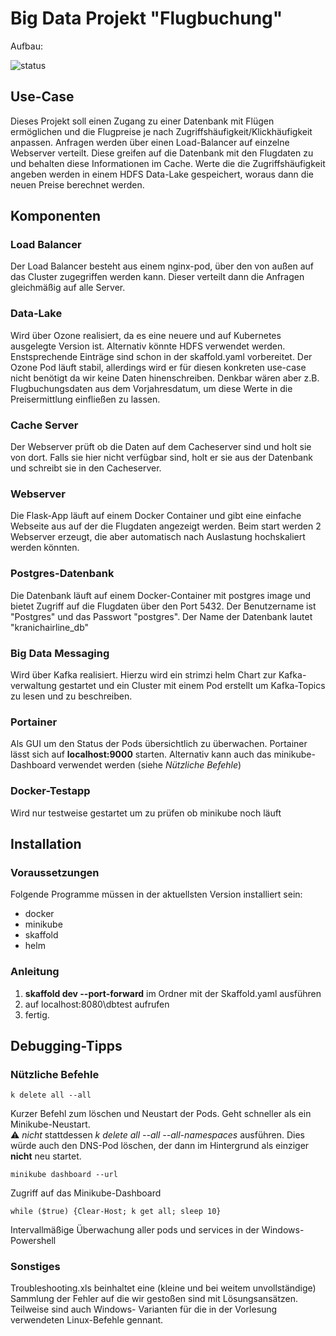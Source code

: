 # Big Data Projekt "Flugbuchung"
Aufbau:

![status](https://user-images.githubusercontent.com/77491801/131921808-7e7b8a75-b360-4378-ac63-c10aa550d7bf.jpg)

## Use-Case
Dieses Projekt soll einen Zugang zu einer Datenbank mit Flügen ermöglichen und die Flugpreise je nach Zugriffshäufigkeit/Klickhäufigkeit anpassen.
Anfragen werden über einen Load-Balancer auf einzelne Webserver verteilt. Diese greifen auf die Datenbank mit den Flugdaten zu und behalten diese Informationen im Cache.
Werte die die Zugriffshäufigkeit angeben werden in einem HDFS Data-Lake gespeichert, woraus dann die neuen Preise berechnet werden.

## Komponenten

### Load Balancer
Der Load Balancer besteht aus einem nginx-pod, über den von außen auf das Cluster zugegriffen werden kann. 
Dieser verteilt dann die Anfragen gleichmäßig auf alle Server.
### Data-Lake
Wird über Ozone realisiert, da es eine neuere und auf Kubernetes ausgelegte Version ist. Alternativ könnte HDFS verwendet werden. Enstsprechende Einträge sind schon in der skaffold.yaml vorbereitet. Der Ozone Pod läuft stabil, allerdings wird er für diesen konkreten use-case nicht benötigt da wir keine Daten hinenschreiben. Denkbar wären aber z.B. Flugbuchungsdaten aus dem Vorjahresdatum, um diese Werte in die Preisermittlung einfließen zu lassen.
### Cache Server
Der Webserver prüft ob die Daten auf dem Cacheserver sind und holt sie von dort. Falls sie hier nicht verfügbar sind, holt er sie aus der Datenbank und schreibt sie in den Cacheserver. 
### Webserver
Die Flask-App läuft auf einem Docker Container und gibt eine einfache Webseite aus auf der die Flugdaten angezeigt werden. Beim start werden 2 Webserver erzeugt, die aber automatisch nach Auslastung hochskaliert werden könnten.
### Postgres-Datenbank
Die Datenbank läuft auf einem Docker-Container mit postgres image und bietet Zugriff auf die Flugdaten über den Port 5432.
Der Benutzername ist "Postgres" und das Passwort "postgres". Der Name der Datenbank lautet "kranichairline_db"
### Big Data Messaging
Wird über Kafka realisiert. Hierzu wird ein strimzi helm Chart zur Kafka-verwaltung gestartet und ein Cluster mit einem Pod erstellt um Kafka-Topics zu lesen und zu beschreiben.
### Portainer
Als GUI um den Status der Pods übersichtlich zu überwachen. Portainer lässt sich auf **localhost:9000** starten. Alternativ kann auch das minikube-Dashboard verwendet werden (siehe *Nützliche Befehle*)
### Docker-Testapp
Wird nur testweise gestartet um zu prüfen ob minikube noch läuft

## Installation

### Voraussetzungen
Folgende Programme müssen in der aktuellsten Version installiert sein:
- docker 
- minikube
- skaffold 
- helm 

### Anleitung
1. **skaffold dev --port-forward** im Ordner mit der Skaffold.yaml ausführen
2. auf localhost:8080\dbtest aufrufen
3. fertig.


## Debugging-Tipps
### Nützliche Befehle 
    k delete all --all
Kurzer Befehl zum löschen und Neustart der Pods. Geht schneller als ein Minikube-Neustart.  
:warning: *nicht* stattdessen *k delete all --all --all-namespaces* ausführen. Dies würde auch den DNS-Pod löschen, der dann im Hintergrund als einziger **nicht** neu startet.


    minikube dashboard --url
Zugriff auf das Minikube-Dashboard


    while ($true) {Clear-Host; k get all; sleep 10}
Intervallmäßige Überwachung aller pods und services in der Windows-Powershell

### Sonstiges
Troubleshooting.xls beinhaltet eine (kleine und bei weitem unvollständige) Sammlung der Fehler auf die wir gestoßen sind mit Lösungsansätzen.
Teilweise sind auch Windows- Varianten für die in der Vorlesung verwendeten Linux-Befehle gennant.
